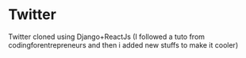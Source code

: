 # Twitter
Twitter cloned using Django+ReactJs (I followed a tuto from codingforentrepreneurs and then i added new stuffs to make it cooler)
